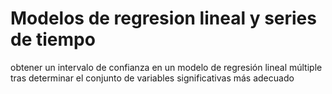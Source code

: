 # Modelos de regresion lineal y series de tiempo

obtener un intervalo de confianza en un modelo de regresión lineal múltiple tras determinar el conjunto de variables significativas más adecuado
